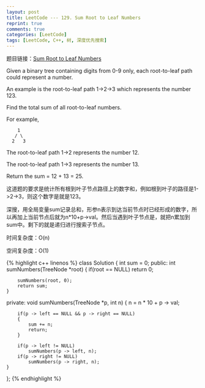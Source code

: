 ```yaml
---
layout: post
title: LeetCode --- 129. Sum Root to Leaf Numbers
reprint: true
comments: true
categories: [LeetCode]
tags: [LeetCode, C++, 树, 深度优先搜索]
---
```



题目链接：[Sum Root to Leaf Numbers](https://oj.leetcode.com/problems/sum-root-to-leaf-numbers/ ) 

Given a binary tree containing digits from 0-9 only, each root-to-leaf path could represent a number. 

An example is the root-to-leaf path 1->2->3 which represents the number 123. 

Find the total sum of all root-to-leaf numbers. 

For example, 

        1 
       / \ 
      2   3 

The root-to-leaf path 1->2 represents the number 12. 

The root-to-leaf path 1->3 represents the number 13. 

Return the sum = 12 + 13 = 25.

这道题的要求是统计所有根到叶子节点路径上的数字和，例如根到叶子的路径是1->2->3，则这个数字是就是123。

深搜，用全局变量sum记录总和，形参n表示到达当前节点时已经形成的数字，所以再加上当前节点后就为n*10+p->val。然后当遇到叶子节点是，就把n累加到sum中。剩下的就是递归进行搜索子节点。

时间复杂度：O(n)

空间复杂度：O(1)

{% highlight c++ linenos %}
class Solution
{
    int sum = 0;
public:
    int sumNumbers(TreeNode *root)
    {
        if(root == NULL)
            return 0;
        
        sumNumbers(root, 0);
        return sum;
    }
private:
    void sumNumbers(TreeNode *p, int n)
    {
        n = n * 10 + p -> val;
        
        if(p -> left == NULL && p -> right == NULL)
        {
            sum += n;
            return;
        }
        
        if(p -> left != NULL)
            sumNumbers(p -> left, n);
        if(p -> right != NULL)
            sumNumbers(p -> right, n);
    }
};
{% endhighlight %}
